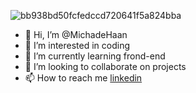 ![bb938bd50fcfedccd720641f5a824bba](https://github.com/MichadeHaan/MichadeHaan/assets/130181637/667cca6b-6d8e-4f79-af73-258f5d2ebdbc)

- 👋 Hi, I’m @MichadeHaan
- 👀 I’m interested in coding
- 🌱 I’m currently learning frond-end
- 💞️ I’m looking to collaborate on projects
- 📫 How to reach me [linkedin](https://www.linkedin.com/in/micha-de-haan-0a9372294/)
